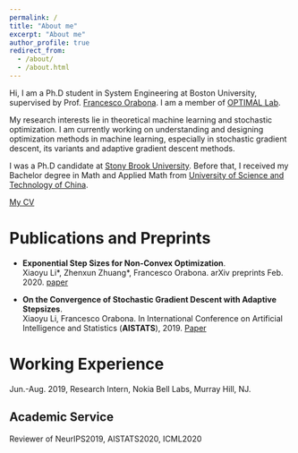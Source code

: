 ```yaml
---
permalink: /
title: "About me"
excerpt: "About me"
author_profile: true
redirect_from: 
  - /about/
  - /about.html
---
```


Hi, I am a Ph.D student in System Engineering at Boston University, supervised by Prof. [Francesco Orabona](http://francesco.orabona.com). I am a member of [OPTIMAL Lab](https://sites.google.com/view/optimal-lab/home). 

My research interests lie in theoretical machine learning and stochastic optimization. I am currently working on understanding and designing optimization methods in machine learning, especially in stochastic gradient descent, its variants and adaptive gradient descent methods.   

I was a Ph.D candidate at [Stony Brook University](https://www.stonybrook.edu). Before that, I received my Bachelor degree in Math and Applied Math from [University of Science and Technology of China](http://en.ustc.edu.cn).  

[My CV](https://xiaoyuli94.github.io/files/cv.pdf)

Publications and Preprints
======
- <b>Exponential Step Sizes for Non-Convex Optimization</b>.       
 Xiaoyu Li*, Zhenxun Zhuang*, Francesco Orabona. arXiv preprints Feb. 2020. [paper](https://arxiv.org/abs/2002.05273)


- <b>On the Convergence of Stochastic Gradient Descent with Adaptive Stepsizes</b>.                               
 Xiaoyu Li, Francesco Orabona. In  International Conference on Artificial Intelligence and Statistics (<b>AISTATS</b>), 2019. [Paper](http://proceedings.mlr.press/v89/li19c)

Working Experience
======
Jun.-Aug. 2019, Research Intern, Nokia Bell Labs, Murray Hill, NJ.    

Academic Service 
----
Reviewer of NeurIPS2019, AISTATS2020, ICML2020 



